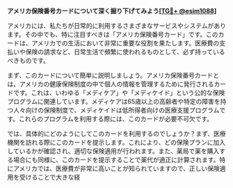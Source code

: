 **アメリカ保険番号カードについて深く掘り下げてみよう[[TG💪+ @esim1088](https://t.me/s/esim1088)]**

アメリカには、私たちが日常的に利用するさまざまなサービスやシステムがあります。その中でも、特に注目すべきは「アメリカ保険番号カード」です。このカードは、アメリカでの生活において非常に重要な役割を果たします。医療費の支払いや保険の請求など、日常生活で頻繁に使われるものとして、必ず持っているべきものです。

まず、このカードについて簡単に説明しましょう。アメリカ保険番号カードとは、アメリカの健康保険制度の中で個人の情報を管理するために発行されるカードです。これは、いわゆる「メディケア」や「メディケイド」という公的な保険プログラムに関連しています。メディケアは65歳以上の高齢者や特定の障害を持つ人々向けの保険制度で、メディケイドは低所得者向けの医療支援プログラムです。これらのプログラムを利用する際には、このカードが必要不可欠です。

では、具体的にどのようにしてこのカードを利用するのでしょうか？まず、医療機関を訪れる際にこのカードを提示します。これにより、どの保険プランに加入しているかが確認され、適切な保険適用が行われます。また、薬局で薬を購入する場合にも同様に、このカードを提示することで薬代が適正に計算されます。特にアメリカでは、医療費が非常に高いことが知られていますので、正しい保険適用を受けることで大きな経